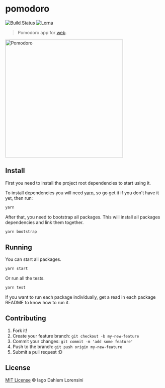 # pomodoro

[![Build Status](https://travis-ci.org/iagodahlem/pomodoro.svg?branch=master)](https://travis-ci.org/iagodahlem/pomodoro)
[![Lerna](https://img.shields.io/badge/maintained%20with-lerna-cc00ff.svg)](https://lernajs.io/)

> Pomodoro app for [web](https://iagodahlem.github.io/pomodoro).

<a href="//iagodahlem.com/pomodoro">
  <img
    width="374px"
    src="https://res.cloudinary.com/dio9nggt3/image/upload/v1513866937/pomodoro-v1.png"
    alt="Pomodoro"
  >
</a>

## Install

First you need to install the project root dependencies to start using it.

To install dependencies you will need [yarn](https://yarnpkg.com/en/), so go get it if you don't have it yet, then run:

```sh
yarn
```

After that, you need to bootstrap all packages. This will install all packages dependencies and link them together.

```sh
yarn bootstrap
```

## Running

You can start all packages.

```sh
yarn start
```

Or run all the tests.

```sh
yarn test
```

If you want to run each package individually, get a read in each package README to know how to run it.

## Contributing

1. Fork it!
2. Create your feature branch: `git checkout -b my-new-feature`
3. Commit your changes: `git commit -m 'add some feature'`
4. Push to the branch: `git push origin my-new-feature`
5. Submit a pull request :D

## License

[MIT License](LICENSE) © Iago Dahlem Lorensini
